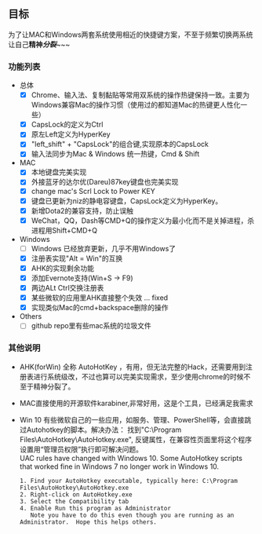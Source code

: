 ## 目标

 为了让MAC和Windows两套系统使用相近的快捷键方案，不至于频繁切换两系统让自己**精神*****分裂***~~~

### 功能列表

- 总体
    - [x] Chrome、输入法、复制黏贴等常用双系统的操作热键保持一致。主要为Windows兼容Mac的操作习惯（使用过的都知道Mac的热键更人性化一些）
    - [x] CapsLock的定义为Ctrl
    - [x] 原左Left定义为HyperKey
    - [x] "left_shift" + "CapsLock"的组合键,实现原本的CapsLock
    - [x] 输入法同步为Mac & Windows 统一热键，Cmd & Shift
- MAC
    - [x] 本地键盘完美实现
    - [x] 外接蓝牙的达尔优(Dareu)87key键盘也完美实现
    - [x] change mac's Scrl Lock to Power KEY
    - [x] 键盘已更新为niz的静电容键盘，CapsLock定义为HyperKey。
    - [x] 新增Dota2的兼容支持，防止误触
    - [x] WeChat，QQ，Dash等CMD+Q的操作定义为最小化而不是关掉进程，杀进程用Shift+CMD+Q
- Windows
    - [ ] Windows 已经放弃更新，几乎不用Windows了
    - [x] 注册表实现"Alt = Win"的互换
    - [x] AHK的实现剩余功能    
    - [x] 添加Evernote支持(Win+S -> F9)
    - [x] 两边ALt Ctrl交换注册表    
    - [x] 某些微软的应用里AHK直接整个失效 ... fixed
    - [x] 实现类似Mac的cmd+backspace删除的操作
    
- Others
    - [ ] github repo里有些mac系统的垃圾文件

### 其他说明

- AHK(forWin) 全称 AutoHotKey ，有用，但无法完整的Hack，还需要用到注册表进行系统级改，不过也算可以完美实现需求，至少使用chrome的时候不至于精神分裂了。
- MAC直接使用的开源软件karabiner,非常好用，这是个工具，已经满足我需求
- Win 10 有些微软自己的一些应用，如服务、管理、PowerShell等，会直接跳过Autohotkey的脚本。解决办法：
    找到"C:\Program Files\AutoHotkey\AutoHotkey.exe", 反键属性，在兼容性页面里将这个程序设置用“管理员权限”执行即可解决问题。    
    UAC rules have changed with Windows 10. Some AutoHotkey scripts that worked fine in Windows 7 no longer work in Windows 10.

      1. Find your AutoHotkey executable, typically here: C:\Program Files\AutoHotkey\AutoHotkey.exe
      2. Right-click on AutoHotkey.exe
      3. Select the Compatibility tab
      4. Enable Run this program as Administrator
         Note you have to do this even though you are running as an Administrator.  Hope this helps others.